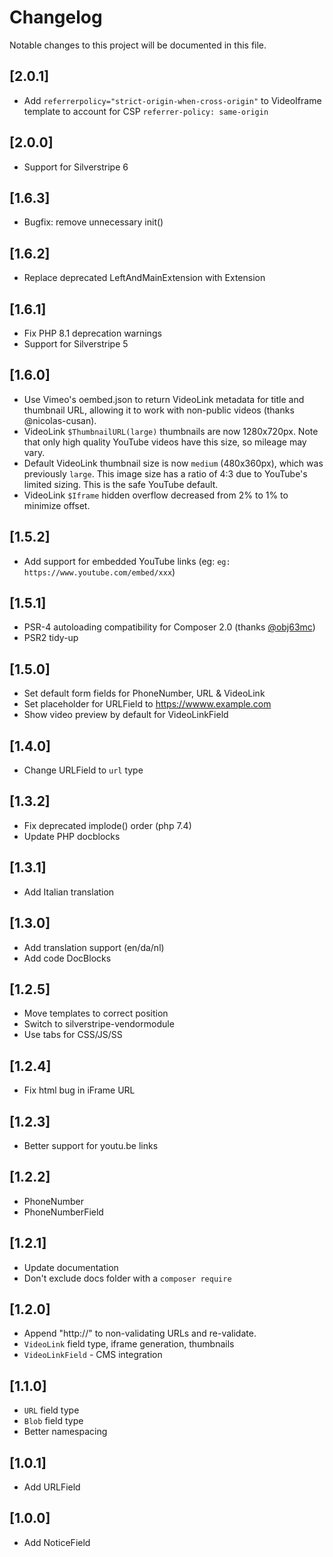 # Changelog

Notable changes to this project will be documented in this file.

## [2.0.1]

- Add `referrerpolicy="strict-origin-when-cross-origin"` to VideoIframe template to account for CSP `referrer-policy: same-origin`


## [2.0.0]

- Support for Silverstripe 6


## [1.6.3]

- Bugfix: remove unnecessary init()


## [1.6.2]

- Replace deprecated LeftAndMainExtension with Extension


## [1.6.1]

- Fix PHP 8.1 deprecation warnings
- Support for Silverstripe 5


## [1.6.0]

- Use Vimeo's oembed.json to return VideoLink metadata for title and thumbnail URL, allowing it to work with non-public videos (thanks @nicolas-cusan).
- VideoLink `$ThumbnailURL(large)` thumbnails are now 1280x720px. Note that only high quality YouTube videos have this size, so mileage may vary.
- Default VideoLink thumbnail size is now `medium` (480x360px), which was previously `large`. This image size has a ratio of 4:3 due to YouTube's limited sizing. This is the safe YouTube default.
- VideoLink `$Iframe` hidden overflow decreased from 2% to 1% to minimize offset.


## [1.5.2]

- Add support for embedded YouTube links (eg: `eg: https://www.youtube.com/embed/xxx`)


## [1.5.1]

- PSR-4 autoloading compatibility for Composer 2.0 (thanks [@obj63mc](https://github.com/obj63mc))
- PSR2 tidy-up


## [1.5.0]

- Set default form fields for PhoneNumber, URL & VideoLink
- Set placeholder for URLField to https://wwww.example.com
- Show video preview by default for VideoLinkField


## [1.4.0]

- Change URLField to `url` type


## [1.3.2]

- Fix deprecated implode() order (php 7.4)
- Update PHP docblocks


## [1.3.1]

- Add Italian translation


## [1.3.0]

- Add translation support (en/da/nl)
- Add code DocBlocks


## [1.2.5]

- Move templates to correct position
- Switch to silverstripe-vendormodule
- Use tabs for CSS/JS/SS


## [1.2.4]

- Fix html bug in iFrame URL


## [1.2.3]

- Better support for youtu.be links


## [1.2.2]

- PhoneNumber
- PhoneNumberField


## [1.2.1]

- Update documentation
- Don't exclude docs folder with a `composer require`


## [1.2.0]

- Append "http://" to non-validating URLs and re-validate.
- `VideoLink` field type, iframe generation, thumbnails
- `VideoLinkField` - CMS integration


## [1.1.0]

- `URL` field type
- `Blob` field type
- Better namespacing


## [1.0.1]

- Add URLField


## [1.0.0]

- Add NoticeField
